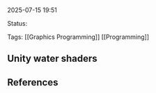 2025-07-15 19:51

Status:

Tags: [[Graphics Programming]] [[Programming]] 


## Unity water shaders



## References
